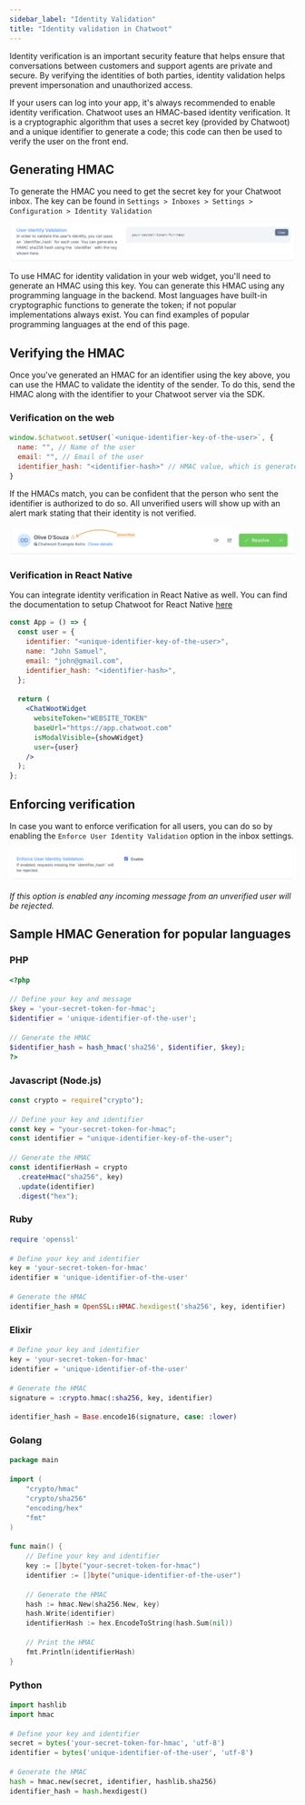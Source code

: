 ```yaml
---
sidebar_label: "Identity Validation"
title: "Identity validation in Chatwoot"
---
```


Identity verification is an important security feature that helps ensure that conversations between customers and support agents are private and secure. By verifying the identities of both parties, identity validation helps prevent impersonation and unauthorized access.

If your users can log into your app, it's always recommended to enable identity verification. Chatwoot uses an HMAC-based identity verification. It is a cryptographic algorithm that uses a secret key (provided by Chatwoot) and a unique identifier to generate a code; this code can then be used to verify the user on the front end.

## Generating HMAC

To generate the HMAC you need to get the secret key for your Chatwoot inbox. The key can be found in `Settings > Inboxes > Settings > Configuration > Identity Validation`

![HMAC Secret](./images/hmac-secret.png)

To use HMAC for identity validation in your web widget, you'll need to generate an HMAC using this key. You can generate this HMAC using any programming language in the backend. Most languages have built-in cryptographic functions to generate the token; if not popular implementations always exist. You can find examples of popular programming languages at the end of this page.

## Verifying the HMAC

Once you've generated an HMAC for an identifier using the key above, you can use the HMAC to validate the identity of the sender. To do this, send the HMAC along with the identifier to your Chatwoot server via the SDK.

### Verification on the web

```js
window.$chatwoot.setUser(`<unique-identifier-key-of-the-user>`, {
  name: "", // Name of the user
  email: "", // Email of the user
  identifier_hash: "<identifier-hash>" // HMAC value, which is generated using inbox identifier (obtained from inbox settings ) and unique-identifier-key that you supply for the contact.
}
```

If the HMACs match, you can be confident that the person who sent the identifier is authorized to do so. All unverified users will show up with an alert mark stating that their identity is not verified.

![Unverified user](./images/unverified.png)

### Verification in React Native

You can integrate identity verification in React Native as well. You can find the documentation to setup Chatwoot for React Native [here](/docs/product/channels/live-chat/integrations/react-native-widget)

```jsx
const App = () => {
  const user = {
    identifier: "<unique-identifier-key-of-the-user>",
    name: "John Samuel",
    email: "john@gmail.com",
    identifier_hash: "<identifier-hash>",
  };

  return (
    <ChatWootWidget
      websiteToken="WEBSITE_TOKEN"
      baseUrl="https://app.chatwoot.com"
      isModalVisible={showWidget}
      user={user}
    />
  );
};
```

## Enforcing verification

In case you want to enforce verification for all users, you can do so by enabling the `Enforce User Identity Validation` option in the inbox settings.

![Enforce verification](./images/enforce-verification.png)

_If this option is enabled any incoming message from an unverified user will be rejected._

## Sample HMAC Generation for popular languages

### PHP

```php
<?php

// Define your key and message
$key = 'your-secret-token-for-hmac';
$identifier = 'unique-identifier-of-the-user';

// Generate the HMAC
$identifier_hash = hash_hmac('sha256', $identifier, $key);
?>

```

### Javascript (Node.js)

```js
const crypto = require("crypto");

// Define your key and identifier
const key = "your-secret-token-for-hmac";
const identifier = "unique-identifier-key-of-the-user";

// Generate the HMAC
const identifierHash = crypto
  .createHmac("sha256", key)
  .update(identifier)
  .digest("hex");
```

### Ruby

```ruby
require 'openssl'

# Define your key and identifier
key = 'your-secret-token-for-hmac'
identifier = 'unique-identifier-of-the-user'

# Generate the HMAC
identifier_hash = OpenSSL::HMAC.hexdigest('sha256', key, identifier)
```

### Elixir

```elixir
# Define your key and identifier
key = 'your-secret-token-for-hmac'
identifier = 'unique-identifier-of-the-user'

# Generate the HMAC
signature = :crypto.hmac(:sha256, key, identifier)

identifier_hash = Base.encode16(signature, case: :lower)
```

### Golang

```go
package main

import (
	"crypto/hmac"
	"crypto/sha256"
	"encoding/hex"
	"fmt"
)

func main() {
	// Define your key and identifier
	key := []byte("your-secret-token-for-hmac")
	identifier := []byte("unique-identifier-of-the-user")

	// Generate the HMAC
	hash := hmac.New(sha256.New, key)
	hash.Write(identifier)
	identifierHash := hex.EncodeToString(hash.Sum(nil))

	// Print the HMAC
	fmt.Println(identifierHash)
}

```

### Python

```py
import hashlib
import hmac

# Define your key and identifier
secret = bytes('your-secret-token-for-hmac', 'utf-8')
identifier = bytes('unique-identifier-of-the-user', 'utf-8')

# Generate the HMAC
hash = hmac.new(secret, identifier, hashlib.sha256)
identifier_hash = hash.hexdigest()
```
